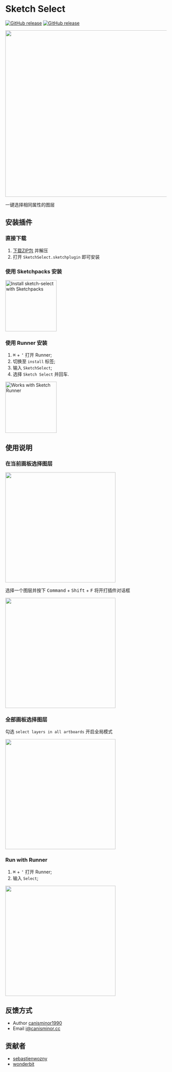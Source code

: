 # Sketch Select
[![GitHub release](https://img.shields.io/github/release/canisminor1990/sketch-select.svg?maxAge=2592000)](https://github.com/canisminor1990/sketch-select/releases) 
[![GitHub release](https://img.shields.io/badge/Works%20with-Sketch%20Runner-blue.svg?colorB=308ADF)](http://bit.ly/SketchRunnerWebsite)

<img src="https://raw.githubusercontent.com/canisminor1990/sketch-select/master/src/Img/rm-banner.png" width="520">

一键选择相同属性的图层

## 安装插件

### 直接下载

1. [下载ZIP包](https://github.com/canisminor1990/sketch-select/archive/master.zip) 并解压
2. 打开 `SketchSelect.sketchplugin` 即可安装

### 使用 Sketchpacks 安装

<a href="https://sketchpacks.com/canisminor1990/sketch-select/install"><img src="https://sketchpacks-com.s3.amazonaws.com/assets/badges/sketchpacks-badge-install.png" alt="Install sketch-select with Sketchpacks" width="160"></a>

### 使用 Runner 安装

1. <kbd>⌘</kbd> + <kbd>'</kbd> 打开 Runner;
2. 切换至 `install` 标签;
3. 输入 `SketchSelect`;
4. 选择 `Sketch Select` 并回车.

<a href="http://bit.ly/SketchRunnerWebsite"><img src="http://bit.ly/RunnerBadgeBlue" alt="Works with Sketch Runner" width="160"></a>

## 使用说明

### 在当前画板选择图层

<img src="https://raw.githubusercontent.com/canisminor1990/sketch-select/master/src/Img/rm-dialog.png" width="344">

选择一个图层并按下 <kbd>Command</kbd> + <kbd>Shift</kbd> + <kbd>F</kbd> 将开打插件对话框

<img src="https://raw.githubusercontent.com/canisminor1990/sketch-select/master/src/Img/rm-shortkey.png" width="344">

### 全部画板选择图层

勾选 `select layers in all artboards` 开启全局模式

<img src="https://raw.githubusercontent.com/canisminor1990/sketch-select/master/src/Img/rm-option.png" width="344">

### Run with Runner

1. <kbd>⌘</kbd> + <kbd>'</kbd> 打开 Runner;
2. 输入 `Select`;

<img src="https://raw.githubusercontent.com/canisminor1990/sketch-select/master/src/Img/rm-run.png" width="344">

## 反馈方式

* Author [canisminor1990](https://github.com/canisminor1990)
* Email <i@canisminor.cc>

## 贡献者

* [sebastienwozny](https://github.com/sebastienwozny)
* [wonderbit](https://github.com/wonderbit/sketch-select-similar-layers)
